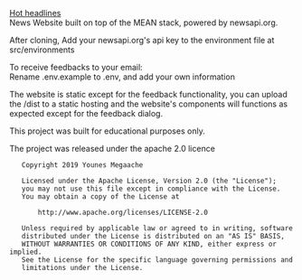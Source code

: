 [Hot headlines](http://hotheadlines.herokuapp.com/)  
News Website built on top of the MEAN stack, powered by newsapi.org.    

After cloning, Add your newsapi.org's api key to the environment file at src/environments 

To receive feedbacks to your email:   
Rename .env.example to .env, and add your own information 

The website is static except for the feedback functionality, you can upload the /dist to a static hosting and the website's components will functions  as expected except for the feedback dialog.

This project was built for educational purposes only.

The project was released under the apache 2.0 licence
```
   Copyright 2019 Younes Megaache

   Licensed under the Apache License, Version 2.0 (the "License");
   you may not use this file except in compliance with the License.
   You may obtain a copy of the License at

       http://www.apache.org/licenses/LICENSE-2.0

   Unless required by applicable law or agreed to in writing, software
   distributed under the License is distributed on an "AS IS" BASIS,
   WITHOUT WARRANTIES OR CONDITIONS OF ANY KIND, either express or implied.
   See the License for the specific language governing permissions and
   limitations under the License.
   ```
